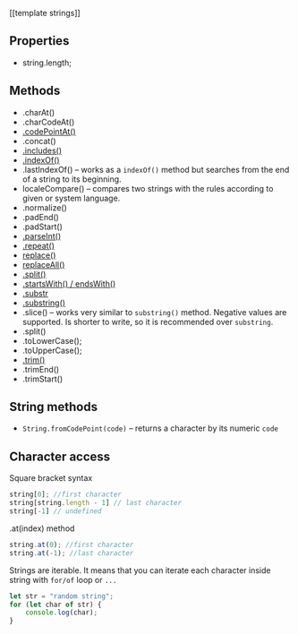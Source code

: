 [[template strings]]

## Properties
- string.length;

## Methods
- .charAt()
- .charCodeAt()
- [.codePointAt()](codePointAt)
- .concat()
- [.includes()](includes)
- [.indexOf()](indexOf)
- .lastIndexOf() – works as a `indexOf()` method but searches from the end of a string to its beginning.
- localeCompare() – compares two strings with the rules according to given or system language.
- .normalize()
- .padEnd()
- .padStart()
- [.parseInt()](parseInt)
- [.repeat()](repeat)
- [replace()](replace)
- [replaceAll()](replaceAll)
- [.split()](split)
- [.startsWith() / endsWith()](startsWith_endsWith)
- [.substr](substr)
- [.substring()](substring)
- .slice() – works very similar to `substring()` method. Negative values are supported. Is shorter to write, so it is recommended over `substring`.
- .split()
- .toLowerCase();
- .toUpperCase();
- [.trim()](trim)
- .trimEnd()
- .trimStart()

## String methods
- `String.fromCodePoint(code)` – returns a character by its numeric `code`

## Character access
Square bracket syntax
```javascript
string[0]; //first character
string[string.length - 1] // last character
string[-1] // undefined
```

.at(index) method
``` javascript
string.at(0); //first character
string.at(-1); //last character
```

Strings are iterable. It means that you can iterate each character inside string with `for/of` loop or `...`

```js
let str = "random string";
for (let char of str) {
	console.log(char);
}
```